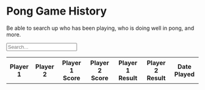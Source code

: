 # Pong Game History

Be able to search up who has been playing, who is doing well in pong, and more.

<input type="text" id="searchInput" placeholder="Search..." onkeyup="search_table()">
<table id="recentGames" style="width: 100%;">
  <tr>
    <th>Player 1</th>
    <th>Player 2</th>
    <th>Player 1 Score</th>
    <th>Player 2 Score</th>
    <th>Player 1 Result</th>
    <th>Player 2 Result</th>
    <th>Date Played</th>
  </tr>
  <tbody id="pongList">
  </tbody>
</table>

<script>
  // prepare HTML result container for new output
  const resultContainer = document.getElementById("pongList");
  // prepare URL's to allow easy switch from deployment and localhost
  //const url = "http://127.0.0.1:8086/api/pong"
  const url = "https://pythonalflask.tk/api/pong"
  
  const read_fetch = url + '/pongList';
  const update_fetch = url + '/updatePong';

  // Load users on page entry
  read_games();

  // Bind search function to search input field
  document.getElementById("searchInput").addEventListener("keyup", function() {
    search_table();
  });

  function search_table() {
    // Declare variables
    var input, filter, table, tr, td, i, j, txtValue;
    input = document.getElementById("searchInput");
    filter = input.value.toUpperCase();
    table = document.getElementById("recentGames");
    tr = table.getElementsByTagName("tr");

    // Loop through all table rows, and hide those that don't match the search query
    let matchesFound = false;
    for (i = 0; i < tr.length; i++) {
      // Search in all 7 columns
      for (j = 0; j < 7; j++) {
        td = tr[i].getElementsByTagName("td")[j];
        if (td) {
          txtValue = td.textContent || td.innerText;
          if (txtValue.toUpperCase().indexOf(filter) > -1) {
            tr[i].style.display = "";
            matchesFound = true;
            break;
          } else {
            tr[i].style.display = "none";
          }
        }
      }
    }
  }

  // Display Game history Table, data is fetched from Backend Database
  function read_games() {
    // prepare fetch options
    const read_options = {
      method: 'GET', // *GET, POST, PUT, DELETE, etc.
      mode: 'cors', // no-cors, *cors, same-origin
      cache: 'default', // *default, no-cache, reload, force-cache, only-if-cached
      credentials: 'omit', // include, *same-origin, omit
      headers: {
        'Content-Type': 'application/json'
      },
    };

    // fetch the data from API
    fetch(read_fetch, read_options)
      // response is a RESTful "promise" on any successful fetch
      .then(response => {
        // check for response errors
        if (response.status !== 200) {
          const errorMsg = 'Database read error: ' + response.status;
          console.log(errorMsg);
          const tr = document.createElement("tr");
          const td = document.createElement("td");
          td.innerHTML = errorMsg;
          tr.appendChild(td);
          resultContainer.appendChild(tr);
          return;
        }
        // valid response will have json data
        response.json().then(data => {
          console.log(data);
          data.sort(function(a, b) {
            return new Date(b.gameDatetime) - new Date(a.gameDatetime);
          });
          for (let i = 0; i < data.length; i++) {
            const row = data[i];
            console.log(row);
            add_row(row);
          }
        })
      })
      // catch fetch errors (ie ACCESS to server blocked)
      .catch(err => {
        console.error(err);
        const tr = document.createElement("tr");
        const td = document.createElement("td");
        td.innerHTML = err;
        tr.appendChild(td);
        resultContainer.appendChild(tr);
      });
  }

  function update_game(id) {
  // prompt user to enter new game data
  const user1 = prompt("Enter new Player 1:");
  const user2 = prompt("Enter new Player 2:");
  const score1 = prompt("Enter new Player 1 Score:");
  const score2 = prompt("Enter new Player 2 Score:");
  const result1 = prompt("Enter new Player 1 Result (Win/Loss):");
  const result2 = prompt("Enter new Player 2 Result (Win/Loss):");
  const gameDatetime = new Date().toISOString();

  // prepare PUT request data
  const data = {
    user1: user1,
    user2: user2,
    score1: score1,
    score2: score2,
    result1: result1,
    result2: result2,
    gameDatetime: gameDatetime
  };

  // prepare PUT request options
  const options = {
    method: 'PUT',
    mode: 'cors',
    cache: 'default', // *default, no-cache, reload, force-cache, only-if-cached
    //credentials: 'omit', // include, *same-origin, omit
    headers: {
      'Content-Type': 'application/json',
      'Authorization': 'Bearer my-token'
    },
    body: JSON.stringify(data)
  };

  // send PUT request to API
  fetch(update_fetch, options)
    .then(response => {
      // check for response errors
      if (response.status !== 200) {
        const errorMsg = 'Database update error: ' + response.status;
        console.log(errorMsg);
        alert(errorMsg);
        return;
      }
      // on successful update, reload game history table
      resultContainer.innerHTML = ""; // clear current table
      read_games(); // reload table
    })
    .catch(err => {
      console.error(err);
      alert(err);
    });
  }

  function delete_game(gameId) {
    const deleteUrl = url + '/pongList/' + gameId;
    const delete_options = {
      method: 'DELETE',
      mode: 'cors',
      cache: 'no-cache',
      credentials: 'omit',
      headers: {
        'Content-Type': 'application/json',
        'Authorization': 'Bearer my-token'
      },
    };

    fetch(deleteUrl, delete_options)
      .then(response => {
        if (response.status !== 200) {
          console.log('Error deleting game: ' + response.status);
          return;
        }
        console.log('Game deleted successfully');
        // Reload game list after successful deletion
        resultContainer.innerHTML = '';
        read_games();
      })
      .catch(err => {
        console.error(err);
      });
  }


  function add_row(data) {
    const tr = document.createElement("tr");
    const user1 = document.createElement("td");
    const user2 = document.createElement("td");
    const score1 = document.createElement("td");
    const score2 = document.createElement("td");
    const result1 = document.createElement("td");
    const result2 = document.createElement("td");
    const gameDatetime = document.createElement("td");

  
    // obtain data that is specific to the API
    user1.innerHTML = data.user1; 
    user2.innerHTML = data.user2; 
    score1.innerHTML = data.score1;
    score2.innerHTML = data.score2;
    result1.innerHTML = data.result1;
    result2.innerHTML = data.result2;
    gameDatetime.innerHTML = data.gameDatetime;

    // add HTML to container
    tr.appendChild(user1);
    tr.appendChild(user2);
    tr.appendChild(score1);
    tr.appendChild(score2);
    tr.appendChild(result1);
    tr.appendChild(result2);
    tr.appendChild(gameDatetime);

    // add click event listener to row
    tr.addEventListener("click", function() {
      update_game(data.id); // call update_game function with the id of the game to be updated
    });

      const deleteBtn = document.createElement("button");
    deleteBtn.innerHTML = "Delete";
    deleteBtn.onclick = function() {
      if (confirm("Are you sure you want to delete this game?")) {
        delete_game(data.id);
      }
    };
    tr.appendChild(deleteBtn);

    resultContainer.appendChild(tr);
  }
</script>

